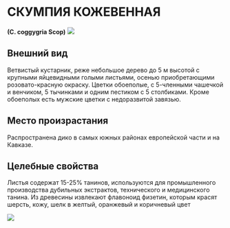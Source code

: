 # СКУМПИЯ КОЖЕВЕННАЯ
**(C. coggygria Scop)**
![](Скумпия%20кожевенная1.jpg)

## Внешний вид
Ветвистый кустарник, реже небольшое дерево до 5 м высотой с крупными яйцевидными голыми листьями, осенью приобретающими розовато-красную окраску. Цветки обоеполые, с 5-членными чашечкой и венчиком, 5 тычинками и одним пестиком с 5 столбиками. Кроме обоеполых есть мужские цветки с недоразвитой завязью.      

## Место произрастания
Распространена дико в самых южных районах европейской части и на Кавказе.      

## Целебные свойства
Листья содержат 15-25% танинов, используются для промышленного производства дубильных экстрактов, технического и медицинского танина. Из древесины извлекают флавоноид физетин, которым красят шерсть, кожу, шелк в желтый, оранжевый и коричневый цвет

![](Скумпия%20кожевенная.jpg)

  